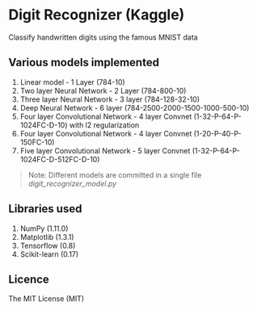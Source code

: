 # Digit Recognizer (Kaggle)
Classify handwritten digits using the famous MNIST data

## Various models implemented

1. Linear model - 1 Layer (784-10)
2. Two layer Neural Network - 2 Layer (784-800-10)
3. Three layer Neural Network - 3 layer (784-128-32-10)
4. Deep Neural Network - 6 layer (784-2500-2000-1500-1000-500-10)
5. Four layer Convolutional Network - 4 layer Convnet (1-32-P-64-P-1024FC-D-10) with l2 regularization
6. Four layer Convolutional Network - 4 layer Convnet (1-20-P-40-P-150FC-10)
7. Five layer Convolutional Network - 5 layer Convnet (1-32-P-64-P-1024FC-D-512FC-D-10)

>Note: Different models are committed in a single file *digit_recognizer_model.py*

## Libraries used

1. NumPy (1.11.0)
2. Matplotlib (1.3.1)
3. Tensorflow (0.8)
4. Scikit-learn (0.17)

## Licence
The MIT License (MIT)

